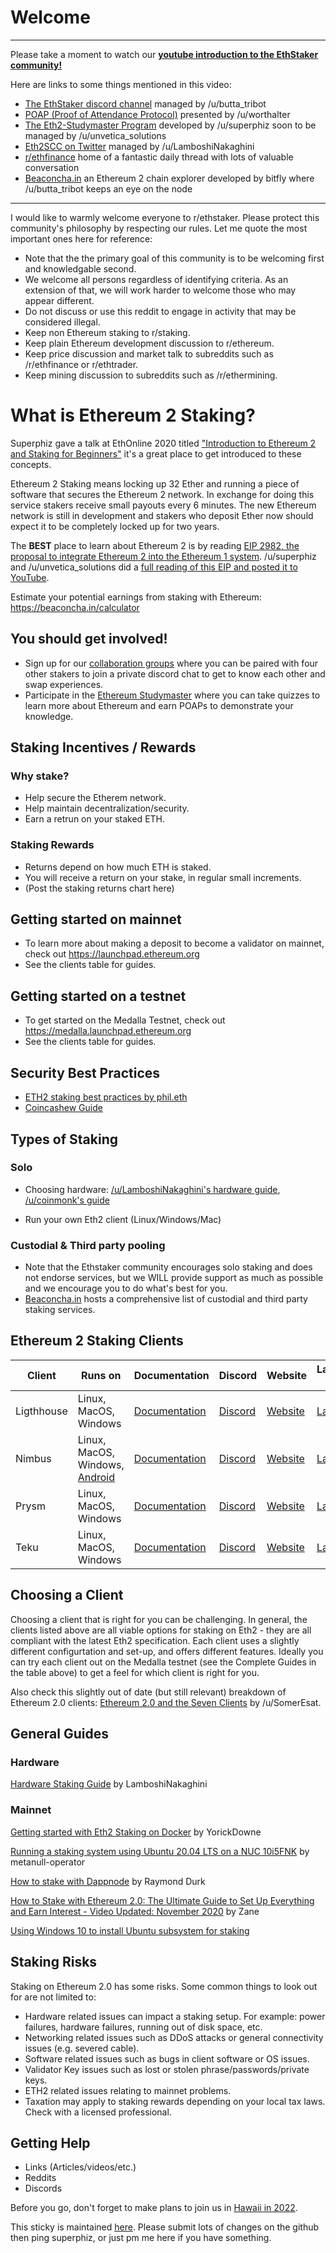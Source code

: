# Welcome

---
Please take a moment to watch our **[youtube introduction to the EthStaker community!](https://www.youtube.com/watch?v=FHvtPIV9QGc)**

Here are links to some things mentioned in this video:

* [The EthStaker discord channel](http://invite.gg/ethstaker) managed by /u/butta_tribot
* [POAP (Proof of Attendance Protocol)](https://app.poap.xyz) presented by /u/worthalter
* [The Eth2-Studymaster Program](https://reddit.com/r/ethstaker/wiki/studymaster) developed by /u/superphiz soon to be managed by /u/unvetica_solutions
* [Eth2SCC on Twitter](https://twitter.com/eth2scc) managed by /u/LamboshiNakaghini
* [r/ethfinance](https://reddit.com/r/ethfinance) home of a fantastic daily thread with lots of valuable conversation
* [Beaconcha.in](https://beaconcha.in) an Ethereum 2 chain explorer developed by bitfly where /u/butta_tribot keeps an eye on the node

---
I would like to warmly welcome everyone to r/ethstaker. Please protect this community's philosophy by respecting our rules. Let me quote the most important ones here for reference:
    
* Note that the the primary goal of this community is to be welcoming first and knowledgable second.
* We welcome all persons regardless of identifying criteria. As an extension of that, we will work harder to welcome those who may appear different.
* Do not discuss or use this reddit to engage in activity that may be considered illegal.
* Keep non Ethereum staking to r/staking.
* Keep plain Ethereum development discussion to r/ethereum.
* Keep price discussion and market talk to subreddits such as /r/ethfinance or r/ethtrader.
* Keep mining discussion to subreddits such as /r/ethermining.

# What is Ethereum 2 Staking?

Superphiz gave a talk at EthOnline 2020 titled ["Introduction to Ethereum 2 and Staking for Beginners"](https://www.youtube.com/watch?v=tpkpW031RCI) it's a great place to get introduced to these concepts.

Ethereum 2 Staking means locking up 32 Ether and running a piece of software that secures the Ethereum 2 network. In exchange for doing this service stakers receive small payouts every 6 minutes. The new Ethereum network is still in development and stakers who deposit Ether now should expect it to be completely locked up for two years.

The **BEST** place to learn about Ethereum 2 is by reading [EIP 2982, the proposal to integrate Ethereum 2 into the Ethereum 1 system](https://github.com/ethereum/EIPs/blob/5dc1b8ddd645af01c81da8817b6bcc8ff883b9d6/EIPS/eip-2982.md). /u/superphiz and /u/unvetica_solutions did a [full reading of this EIP and posted it to YouTube](https://www.youtube.com/watch?v=6_yW7mb6glQ).

Estimate your potential earnings from staking with Ethereum: https://beaconcha.in/calculator

## You should get involved!

 * Sign up for our [collaboration groups](https://docs.google.com/forms/d/e/1FAIpQLScaK2zl-oa3QiYpxFQCuE9kHWMxGJOBLl_s82TryZ7J43GDPg/viewform) where you can be paired with four other stakers to join a private discord chat to get to know each other and swap experiences.
 * Participate in the [Ethereum Studymaster](https://ethereumstudymaster.com) where you can take quizzes to learn more about Ethereum and earn POAPs to demonstrate your knowledge.


## Staking Incentives / Rewards 
### Why stake? 
- Help secure the Etherem network. 
- Help maintain decentralization/security. 
- Earn a retrun on your staked ETH.

### Staking Rewards
- Returns depend on how much ETH is staked.
- You will receive a return on your stake, in regular small increments.
- (Post the staking returns chart here)

## Getting started on mainnet

* To learn more about making a deposit to become a validator on mainnet, check out https://launchpad.ethereum.org
* See the clients table for guides.

## Getting started on a testnet

* To get started on the Medalla Testnet, check out https://medalla.launchpad.ethereum.org
* See the clients table for guides.

## Security Best Practices
* [ETH2 staking best practices by phil.eth](https://docs.google.com/document/d/1WZuP-K0S4RKlwH4GQVcGpgzVYPdpZF0WiHsawnmOKxM/edit?usp=drivesdk)
* [Coincashew Guide](https://www.coincashew.com/coins/overview-eth/guide-or-security-best-practices-for-a-eth2-validator-beaconchain-node)

## Types of Staking
### Solo
- Choosing hardware: [/u/LamboshiNakaghini's hardware guide](https://www.reddit.com/r/ethstaker/comments/j3mlup/a_slightly_updated_look_at_hardware_for_staking/), [/u/coinmonk's guide](https://medium.com/coinmonks/what-hardware-for-an-ethereum-2-0-validator-e8f5f89de43e) 

- Run your own Eth2 client (Linux/Windows/Mac)
### Custodial & Third party pooling
- Note that the Ethstaker community encourages solo staking and does not endorse services, but we WILL provide support as much as possible and we encourage you to do what's best for you.
- [Beaconcha.in](https://beaconcha.in/stakingServices) hosts a comprehensive list of custodial and third party staking services.


## Ethereum 2 Staking Clients

|Client|Runs on|Documentation|Discord|Website|Launchpad Guide|Pyrmont Guides|Mainnet Guides|
|---|---|---|---|---|---|---|---|
|Ligthhouse| Linux, MacOS, Windows | [Documentation](https://lighthouse-book.sigmaprime.io/) | [Discord](https://discord.gg/cyAszAh) | [Website](https://sigmaprime.io/) | [Launchpad](https://launchpad.ethereum.org/lighthouse) | [Somer Esat's Guide](https://someresat.medium.com/guide-to-staking-on-ethereum-2-0-ubuntu-pyrmont-lighthouse-a634d3b87393?sk=459494148fdab0b03c675ea0864d7486) |[Coincashew's Guide](https://www.coincashew.com/coins/overview-eth/guide-how-to-stake-on-eth2-with-lighthouse) |
|Nimbus| Linux, MacOS, Windows, [Android](https://our.status.im/building-nimbus-on-android/) | [Documentation](https://status-im.github.io/nim-beacon-chain/) | [Discord](https://t.co/CYjHgi6wFI?amp=1) | [Website](https://nimbus.team/) | [Launchpad](https://launchpad.ethereum.org/nimbus) | [Somer Esat's Guide](https://medium.com/@SomerEsat/guide-to-staking-on-ethereum-2-0-ubuntu-medalla-nimbus-5f4b2b0f2d7c?source=friends_link&sk=ee272e7d2c5c53f9e69f302155cb1714) | Guide Needed |
|Prysm| Linux, MacOS, Windows | [Documentation](https://docs.prylabs.network/docs/) | [Discord](https://discord.gg/KSA7rPr) | [Website](https://prysmaticlabs.com/) | [Launchpad](https://launchpad.ethereum.org/prysm) | [Somer Esat's Guide](https://someresat.medium.com/guide-to-staking-on-ethereum-2-0-ubuntu-pyrmont-lighthouse-a634d3b87393?sk=459494148fdab0b03c675ea0864d7486)  | [metanull-operator's Guide](https://github.com/metanull-operator/eth2-ubuntu)  |
|Teku| Linux, MacOS, Windows | [Documentation](https://docs.teku.pegasys.tech/en/latest/) | [Discord](https://discord.gg/7hPv2T6) | [Website](https://pegasys.tech/teku/) | [Launchpad](https://launchpad.ethereum.org/teku) | [Somer Esat's Guide](https://medium.com/@SomerEsat/170e2c52bd23?source=friends_link&sk=5f88cc288bb247f1711b729ef91de003) | Guide Needed |

## Choosing a Client
Choosing a client that is right for you can be challenging. In general, the clients listed above are all viable options for staking on Eth2 - they are all compliant with the latest Eth2 specification. Each client uses a slightly different configurtation and set-up, and offers different features. Ideally you can try each client out on the Medalla testnet (see the Complete Guides in the table above) to get a feel for which client is right for you.

Also check this slightly out of date (but still relevant) breakdown of Ethereum 2.0 clients: [Ethereum 2.0 and the Seven Clients](https://medium.com/@SomerEsat/ethereum-and-the-seven-clients-648815c4ac71?source=friends_link&sk=f189004508282177cc15b17348ba8b50) by /u/SomerEsat.

## General Guides

### Hardware
[Hardware Staking Guide](https://www.reddit.com/r/ethstaker/comments/ggmbvd/a_comprehensive_look_at_hardware_for_staking/) by LamboshiNakaghini

### Mainnet
[Getting started with Eth2 Staking on Docker](https://www.youtube.com/watch?v=YxrsJO4Wra8) by YorickDowne

[Running a staking system using Ubuntu 20.04 LTS on a NUC 10i5FNK](https://github.com/metanull-operator/eth2-ubuntu) by metanull-operator

[How to stake with Dappnode](https://medium.com/@RaymondDurk/how-to-stake-for-ethereum-2-0-with-dappnode-231fa7689c02) by Raymond Durk

[How to Stake with Ethereum 2.0: The Ultimate Guide to Set Up Everything and Earn Interest - Video Updated: November 2020](https://translate.google.com/translate?sl=it&tl=en&u=https%3A%2F%2Fturbolab.it%2Fcriptovalute-bitcoin-ethereum-litecoin-4904%2Fcome-fare-staking-ethereum-2.0-guida-definitiva-configurare-tutto-guadagnare-interessi-video-3050) by Zane

[Using Windows 10 to install Ubuntu subsystem for staking](https://www.microsoft.com/en-us/p/ubuntu-2004-lts/9n6svws3rx71)

## Staking Risks
Staking on Ethereum 2.0 has some risks. Some common things to look out for are not limited to:
- Hardware related issues can impact a staking setup. For example: power failures, hardware failures, running out of disk space, etc.
- Networking related issues such as DDoS attacks or general connectivity issues (e.g. severed cable).
- Software related issues such as bugs in client software or OS issues.
- Validator Key issues such as lost or stolen phrase/passwords/private keys.
- ETH2 related issues relating to mainnet problems.
- Taxation may apply to staking rewards depending on your local tax laws. Check with a licensed professional.

## Getting Help
- Links (Articles/videos/etc.)
- Reddits
- Discords

Before you go, don't forget to make plans to join us in [Hawaii in 2022](https://superphiz.github.io/hawaii/).

This sticky is maintained [here](https://github.com/eth2-educators/launch_docs/blob/master/README.md). Please submit lots of changes on the github then ping superphiz, or just pm me here if you have something.
